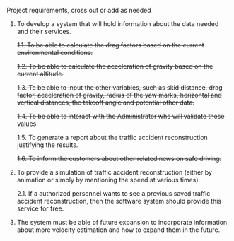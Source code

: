 Project requirements, cross out or add as needed

1. To develop a system that will hold information about the data needed and their services.

    ~~1.1. To be able to calculate the drag factors based on the current environmental conditions.~~

    ~~1.2. To be able to calculate the acceleration of gravity based on the current altitude.~~

    ~~1.3. To be able to input the other variables, such as skid distance, drag factor, acceleration of gravity, radius of the yaw marks, horizontal and vertical distances, the takeoff angle and potential other data.~~

    ~~1.4. To be able to interact with the Administrator who will validate these values.~~

    1.5. To generate a report about the traffic accident reconstruction justifying the results.

    ~~1.6. To inform the customers about other related news on safe driving.~~

2. To provide a simulation of traffic accident reconstruction (either by animation or simply by mentioning the speed at various times).
    
    2.1. If a authorized personnel wants to see a previous saved traffic accident reconstruction, then the software system should provide this service for free.

3. The system must be able of future expansion to incorporate information about more velocity estimation and how to expand them in the future.

